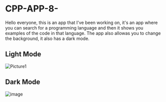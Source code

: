 # CPP-APP-8-

Hello everyone, this is an app that I've been working on, it's an app where you can search for a programming language and then it shows you examples of the code in that language.
The app also allowas you to change the background, it also has a dark mode.

<h2>Light Mode</h2>


![Picture1](https://user-images.githubusercontent.com/117765687/204168643-5d23273b-6e9d-4a3f-b733-14fe014a0b75.png)

<h2>Dark Mode</h2>




![image](https://user-images.githubusercontent.com/117765687/204169872-695b81ee-0f49-442e-ae69-5dc642b5ff89.png)

